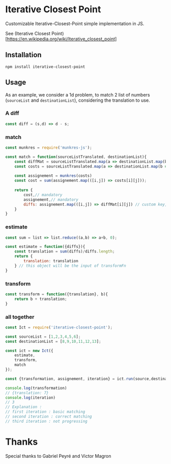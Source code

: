 # Iterative Closest Point

Customizable Iterative-Closest-Point simple implementation in JS.

See (Iterative Closest Point)[https://en.wikipedia.org/wiki/Iterative_closest_point]

## Installation

```
npm install iterative-closest-point
```

## Usage

As an example, we consider a 1d problem, to match 2 list of numbers (`sourceList` and `destinationList`), considering the translation to use.

### A diff

```js
const diff = (s,d) => d - s;
```

### match

```js
const munkres = require('munkres-js');

const match = function(sourceListTranslated, destinationList){
	const diffMat = sourceListTranslated.map(a => destinationList.map(b => diff(a,b)))
	const costs = sourceListTranslated.map(a => destinationList.map(b => Math.abs(diff(a,b))))
	
	const assignement = munkres(costs)
	const cost = sum(assignement.map(([i,j]) => costs[i][j]));
	
	return {
		cost,// mandatory
		assignement,// mandatory
		diffs: assignement.map(([i,j]) => diffMat[i][j]) // custom key, we reuse it in estimate
	}
}
```

### estimate

```js
const sum = list => list.reduce((a,b) => a+b, 0);

const estimate = function({diffs}){
	const translation = sum(diffs)/diffs.length;
	return {
		translation: translation
	} // this object will be the input of transformFn
}
```

### transform

```js
const transform = function({translation}, b){
	return b + translation;
}
```
### all together

```js
const Ict = require('iterative-closest-point');

const sourceList = [1,2,3,4,5,6];
const destinationList = [8,9,10,11,12,13];

const ict = new Ict({
	estimate,
	transform,
	match
});

const {transformation, assignement, iteration} = ict.run(source,destination);

console.log(transformation)
// {translation: 7}
console.log(iteration)
// 3
// Explanation : 
// first iteration : basic matching
// second iteration : correct matching
// third iteration : not progressing
```

# Thanks

Special thanks to Gabriel Peyré and Victor Magron